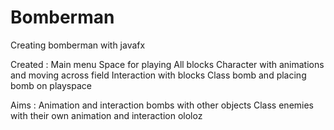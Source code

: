 # Bomberman
Creating bomberman with javafx

Created :
Main menu
Space for playing
All blocks
Character with animations and moving across field
Interaction with blocks
Class bomb and placing bomb on playspace

Aims :
Animation and interaction bombs with other objects
Class enemies with their own animation and interaction
ololoz

